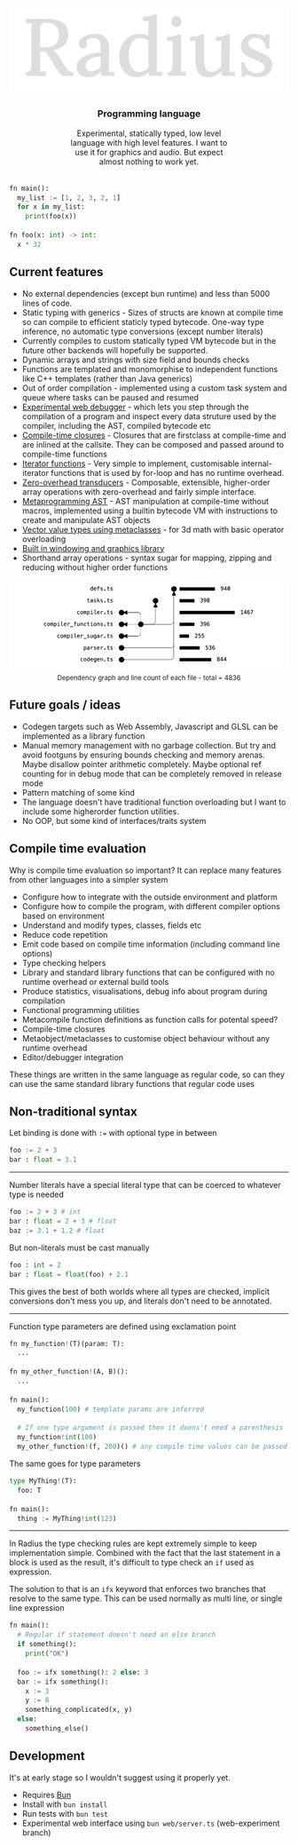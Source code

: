 

<br />
<div align="center">
  <a href="https://github.com/JakeCoxon/radius">
    <img src="./docs/logo.svg">
  </a>

  <h3 align="center">Programming language</h3>

  <p align="center" style="padding:0 100px">
    Experimental, statically typed, low level language with high level features. I want to use it for graphics and audio. But expect almost nothing to work yet.
    <br />
  </p>
</div>


```python

fn main():
  my_list := [1, 2, 3, 2, 1]
  for x in my_list:
    print(foo(x))

fn foo(x: int) -> int:
  x * 32
```

## Current features

* No external dependencies (except bun runtime) and less than 5000 lines of code.
* Static typing with generics - Sizes of structs are known at compile time so can compile to efficient staticly typed bytecode. One-way type inference, no automatic type conversions (except number literals)
* Currently compiles to custom statically typed VM bytecode but in the future other backends will hopefully be supported.
* Dynamic arrays and strings with size field and bounds checks
* Functions are templated and monomorphise to independent functions like C++ templates (rather than Java generics)
* Out of order compilation - implemented using a custom task system and queue where tasks can be paused and resumed
* [Experimental web debugger](docs/debugger.md) - which lets you step through the compilation of a program and inspect every data struture used by the compiler, including the AST, compiled bytecode etc
* [Compile-time closures](docs/closures.md) - Closures that are firstclass at compile-time and are inlined at the callsite. They can be composed and passed around to compile-time functions
* [Iterator functions](docs/iterators.md) - Very simple to implement, customisable internal-iterator functions that is used by for-loop and has no runtime overhead.
* [Zero-overhead transducers](docs/transducers.md) - Composable, extensible, higher-order array operations with zero-overhead and fairly simple interface.
* [Metaprogramming AST](docs/compile_time.md) - AST manipulation at compile-time without macros, implemented using a builtin bytecode VM with instructions to create and manipulate AST objects
* [Vector value types using metaclasses](docs/metaclasses.md) - for 3d math with basic operator overloading
* [Built in windowing and graphics library](docs/graphics.md)
* Shorthand array operations - syntax sugar for mapping, zipping and reducing without higher order functions


<div align=center style="background:white"><img src="./docs/files.png" width=400></div>
<div align=center><small>Dependency graph and line count of each file - total = 4836</small></div>


## Future goals / ideas

* Codegen targets such as Web Assembly, Javascript and GLSL can be implemented as a library function
* Manual memory management with no garbage collection. But try and avoid footguns by ensuring bounds checking and memory arenas. Maybe disallow pointer arithmetic completely. Maybe optional ref counting for in debug mode that can be completely removed in release mode
* Pattern matching of some kind
* The language doesn't have traditional function overloading but I want to include some higherorder function utilities.
* No OOP, but some kind of interfaces/traits system

## Compile time evaluation

Why is compile time evaluation so important? It can replace many features from other languages into a simpler system

* Configure how to integrate with the outside environment and platform
* Configure how to compile the program, with different compiler options based on environment
* Understand and modify types, classes, fields etc
* Reduce code repetition
* Emit code based on compile time information (including command line options)
* Type checking helpers
* Library and standard library functions that can be configured with no runtime overhead or external build tools
* Produce statistics, visualisations, debug info about program during compilation
* Functional programming utilities
* Metacompile function definitions as function calls for potental speed?
* Compile-time closures
* Metaobject/metaclasses to customise object behaviour without any runtime overhead
* Editor/debugger integration

These things are written in the same language as regular code, so can they can use the same standard library functions that regular code uses

## Non-traditional syntax

Let binding is done with `:=` with optional type in between

```python
foo := 2 + 3
bar : float = 3.1
```

---

Number literals have a special literal type that can be coerced to whatever type is needed

```python
foo := 2 + 3 # int
bar : float = 2 + 3 # float
baz := 3.1 + 1.2 # float
```

But non-literals must be cast manually

```python
foo : int = 2
bar : float = float(foo) + 2.1
```

This gives the best of both worlds where all types are checked, implicit conversions don't mess you up, and literals don't need to be annotated.

---

Function type parameters are defined using exclamation point

```python
fn my_function!(T)(param: T):
  ...

fn my_other_function!(A, B)():
  ...

fn main():
  my_function(100) # template params are inferred

  # If one type argument is passed then it doens't need a parenthesis
  my_function!int(100) 
  my_other_function!(f, 200)() # any compile time values can be passed
```

The same goes for type parameters

```python
type MyThing!(T):
  foo: T

fn main():
  thing := MyThing!int(123)
```

---

In Radius the type checking rules are kept extremely simple to keep implementation simple. Combined with the fact that the last statement in a block is used as the result, it's difficult to type check an `if` used as expression.

The solution to that is an `ifx` keyword that enforces two branches that resolve to the same type. This can be used normally as multi line, or single line expression

```python
fn main():
  # Regular if statement doesn't need an else branch
  if something():
    print("OK")

  foo := ifx something(): 2 else: 3
  bar := ifx something():
    x := 3
    y := 8
    something_complicated(x, y)
  else:
    something_else()
```

## Development

It's at early stage so I wouldn't suggest using it properly yet.

* Requires [Bun](https://bun.sh/)
* Install with `bun install`
* Run tests with `bun test`
* Experimental web interface using `bun web/server.ts` (web-experiment branch)

